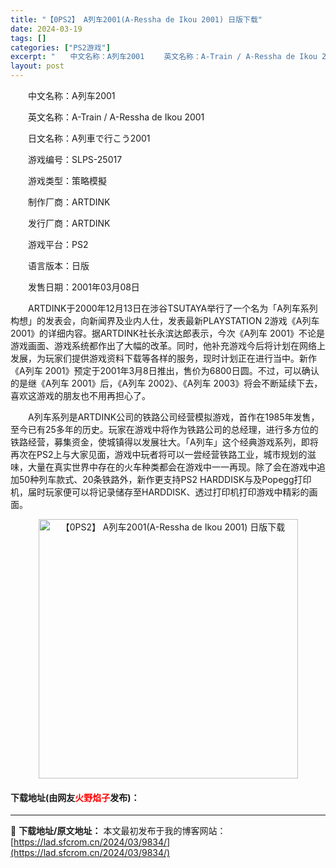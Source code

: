 ```yaml
---
title: "【0PS2】 A列车2001(A-Ressha de Ikou 2001) 日版下载"
date: 2024-03-19
tags: []
categories: ["PS2游戏"]
excerpt: "　　中文名称：A列车2001 　　英文名称：A-Train / A-Ressha de Ikou 2001 　　日文名称：A列車で行こう2001 　　游戏编号：SLPS-25017 　　游戏类型：策略模擬 　　制作厂商：ARTDINK 　　发行厂商：ARTDINK 　　游戏平台：PS2 　　语言版本&hellip;"
layout: post
---
```


 <p>　　中文名称：A列车2001</p> <p>　　英文名称：A-Train / A-Ressha de Ikou 2001</p> <p>　　日文名称：A列車で行こう2001</p> <p>　　游戏编号：SLPS-25017</p> <p>　　游戏类型：策略模擬</p> <p>　　制作厂商：ARTDINK</p> <p>　　发行厂商：ARTDINK</p> <p>　　游戏平台：PS2</p> <p>　　语言版本：日版</p> <p>　　发售日期：2001年03月08日</p> <p>　　ARTDINK于2000年12月13日在涉谷TSUTAYA举行了一个名为「A列车系列构想」的发表会，向新闻界及业内人仕，发表最新PLAYSTATION 2游戏《A列车 2001》的详细内容。据ARTDINK社长永滨达郎表示，今次《A列车 2001》不论是游戏画面、游戏系统都作出了大幅的改革。同时，他补充游戏今后将计划在网络上发展，为玩家们提供游戏资料下载等各样的服务，现时计划正在进行当中。新作《A列车 2001》预定于2001年3月8日推出，售价为6800日圆。不过，可以确认的是继《A列车 2001》后，《A列车 2002》、《A列车 2003》将会不断延续下去，喜欢这游戏的朋友也不用再担心了。</p> <p>　　A列车系列是ARTDINK公司的铁路公司经营模拟游戏，首作在1985年发售，至今已有25多年的历史。玩家在游戏中将作为铁路公司的总经理，进行多方位的铁路经营，募集资金，使城镇得以发展壮大。「A列车」这个经典游戏系列，即将再次在PS2上与大家见面，游戏中玩者将可以一尝经营铁路工业，城市规划的滋味，大量在真实世界中存在的火车种类都会在游戏中一一再现。除了会在游戏中追加50种列车款式、20条铁路外，新作更支持PS2 HARDDISK与及Popegg打印机，届时玩家便可以将记录储存至HARDDISK、透过打印机打印游戏中精彩的画面。</p> <p align="center"><img align="" border="0" src="https://lad.sfcrom.cn/wp-content/uploads/2024/03/20240319_65f99780e2228.jpg" width="415" alt="【0PS2】 A列车2001(A-Ressha de Ikou 2001) 日版下载" /></p> <p><h4>下载地址(由网友<font color="red">火野焰子</font>发布)：</h4></p> 

---
📖 **下载地址/原文地址：** 本文最初发布于我的博客网站：[https://lad.sfcrom.cn/2024/03/9834/](https://lad.sfcrom.cn/2024/03/9834/)
